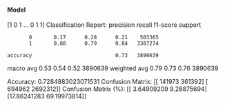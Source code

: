 #### Model
[1 0 1 ... 0 1 1]
Classification Report:
              precision    recall  f1-score   support

           0       0.17      0.28      0.21    503365
           1       0.88      0.79      0.84   3387274

    accuracy                           0.73   3890639
   macro avg       0.53      0.54      0.52   3890639
weighted avg       0.79      0.73      0.76   3890639

Accuracy: 0.7284883023071531
Confusion Matrix:
[[ 141973  361392]
 [ 694962 2692312]]
Confusion Matrix (%):
[[ 3.64909209  9.28875694]
 [17.86241283 69.19973814]]
